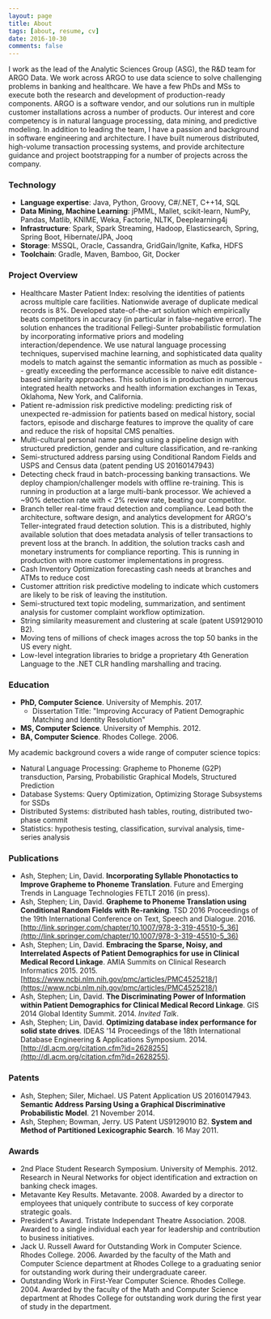 ```yaml
---
layout: page
title: About
tags: [about, resume, cv]
date: 2016-10-30
comments: false
---
```


I work as the lead of the Analytic Sciences Group (ASG), the R&D team for ARGO Data. We work across ARGO to use data science to solve challenging problems in banking and healthcare. We have a few PhDs and MSs to execute both the research and development of production-ready components. ARGO is a software vendor, and our solutions run in multiple customer installations across a number of products.  Our interest and core competency is in natural language processing, data mining, and predictive modeling. In addition to leading the team, I have a passion and background in software engineering and architecture. I have built numerous distributed, high-volume transaction processing systems, and provide architecture guidance and project bootstrapping for a number of projects across the company.

### Technology

* **Language expertise**: Java, Python, Groovy, C#/.NET, C++14, SQL
* **Data Mining, Machine Learning**: jPMML, Mallet, scikit-learn, NumPy, Pandas, Matlib, KNIME, Weka, Factorie, NLTK, Deeplearning4j
* **Infrastructure**: Spark, Spark Streaming, Hadoop, Elasticsearch, Spring, Spring Boot, Hibernate/JPA, Jooq
* **Storage**: MSSQL, Oracle, Cassandra, GridGain/Ignite, Kafka, HDFS
* **Toolchain**: Gradle, Maven, Bamboo, Git, Docker


### Project Overview

* Healthcare Master Patient Index: resolving the identities of patients across multiple care facilities. Nationwide average of duplicate medical records is 8%. Developed state-of-the-art solution which empirically beats competitors in accuracy (in particular in false-negative error). The solution enhances the traditional Fellegi-Sunter probabilistic formulation by incorporating informative priors and modeling interaction/dependence. We use natural language processing techniques, supervised machine learning, and sophisticated data quality models to match against the semantic information as much as possible -- greatly exceeding the performance accessible to naive edit distance-based similarity approaches. This solution is in production in numerous integrated health networks and health information exchanges in Texas, Oklahoma, New York, and California.
* Patient re-admission risk predictive modeling: predicting risk of unexpected re-admission for patients based on medical history, social factors, episode and discharge features to improve the quality of care and reduce the risk of hopsital CMS penalties.
* Multi-cultural personal name parsing using a pipeline design with structured prediction, gender and culture classification, and re-ranking
* Semi-structured address parsing using Conditional Random Fields and USPS and Census data (patent pending US 20160147943)
* Detecting check fraud in batch-processing banking transactions. We deploy champion/challenger models with offline re-training. This is running in production at a large multi-bank processor. We achieved a ~90% detection rate with < 2% review rate, beating our competitor.
* Branch teller real-time fraud detection and compliance. Lead both the architecture, software design, and analytics development for ARGO's Teller-integrated fraud detection solution. This is a distributed, highly available solution that does metadata analysis of teller transactions to prevent loss at the branch. In addition, the solution tracks cash and monetary instruments for compliance reporting. This is running in production with more customer implementations in progress.
* Cash Inventory Optimization forecasting cash needs at branches and ATMs to reduce cost
* Customer attrition risk predictive modeling to indicate which customers are likely to be risk of leaving the institution.
* Semi-structured text topic modeling, summarization, and sentiment analysis for customer complaint workflow optimization.
* String similarity measurement and clustering at scale (patent US9129010 B2).
* Moving tens of millions of check images across the top 50 banks in the US every night.
* Low-level integration libraries to bridge a proprietary 4th Generation Language to the .NET CLR handling marshalling and tracing.

### Education

* **PhD, Computer Science**. University of Memphis. 2017.
  * Dissertation Title: "Improving Accuracy of Patient Demographic Matching and Identity Resolution"
* **MS, Computer Science**. University of Memphis. 2012.
* **BA, Computer Science**. Rhodes College. 2006.

My academic background covers a wide range of computer science topics:

* Natural Language Processing: Grapheme to Phoneme (G2P) transduction, Parsing, Probabilistic Graphical Models, Structured Prediction
* Database Systems: Query Optimization, Optimizing Storage Subsystems for SSDs
* Distributed Systems: distributed hash tables, routing, distributed two-phase commit
* Statistics: hypothesis testing, classification, survival analysis, time-series analysis

### Publications

* Ash, Stephen; Lin, David. **Incorporating Syllable Phonotactics to Improve Grapheme to Phoneme Translation**. Future and Emerging Trends in Language Technologies FETLT 2016 (in press).
* Ash, Stephen; Lin, David. **Grapheme to Phoneme Translation using Conditional Random Fields with Re-ranking**. TSD 2016 Proceedings of the 19th International Conference on Text, Speech and Dialogue. 2016. [http://link.springer.com/chapter/10.1007/978-3-319-45510-5_36](http://link.springer.com/chapter/10.1007/978-3-319-45510-5_36)
* Ash, Stephen; Lin, David. **Embracing the Sparse, Noisy, and Interrelated Aspects of Patient Demographics for use in Clinical Medical Record Linkage**. AMIA Summits on Clinical Research Informatics 2015. 2015. [https://www.ncbi.nlm.nih.gov/pmc/articles/PMC4525218/](https://www.ncbi.nlm.nih.gov/pmc/articles/PMC4525218/)
* Ash, Stephen; Lin, David. **The Discriminating Power of Information within Patient Demographics for Clinical Medical Record Linkage**. GIS 2014 Global Identity Summit. 2014. _Invited Talk_.
* Ash, Stephen; Lin, David. **Optimizing database index performance for solid state drives**. IDEAS '14 Proceedings of the 18th International Database Engineering & Applications Symposium. 2014. [http://dl.acm.org/citation.cfm?id=2628255](http://dl.acm.org/citation.cfm?id=2628255).

### Patents

* Ash, Stephen; Siler, Michael. US Patent Application US 20160147943. **Semantic Address Parsing Using a Graphical Discriminative Probabilistic Model**. 21 November 2014.
* Ash, Stephen; Bowman, Jerry. US Patent US9129010 B2. **System and Method of Partitioned Lexicographic Search**. 16 May 2011.

### Awards

* 2nd Place Student Research Symposium. University of Memphis. 2012. Research in Neural Networks for object identification and extraction on banking check images.
* Metavante Key Results. Metavante. 2008. Awarded by a director to employees that uniquely contribute to success of key corporate strategic goals.
* President's Award. Tristate Independant Theatre Association. 2008. Awarded to a single individual each year for leadership and contribution to business initiatives.
* Jack U. Russell Award for Outstanding Work in Computer Science. Rhodes College. 2006. Awarded by the faculty of the Math and Computer Science department at Rhodes College to a graduating senior for outstanding work during their undergraduate career.
* Outstanding Work in First-Year Computer Science. Rhodes College. 2004. Awarded by the faculty of the Math and Computer Science department at Rhodes College for outstanding work during the first year of study in the department.
